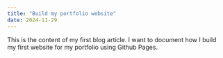 ```yaml
---
title: "Build my portfolio website"
date: 2024-11-29
---
```

This is the content of my first blog article. I want to document how I build my first website for my portfolio using Github Pages.